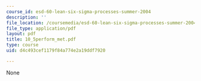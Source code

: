 ```yaml
---
course_id: esd-60-lean-six-sigma-processes-summer-2004
description: ''
file_location: /coursemedia/esd-60-lean-six-sigma-processes-summer-2004/d4c493cef1179f84a774e2a19ddf7920_10_5perform_met.pdf
file_type: application/pdf
layout: pdf
title: 10_5perform_met.pdf
type: course
uid: d4c493cef1179f84a774e2a19ddf7920

---
```

None